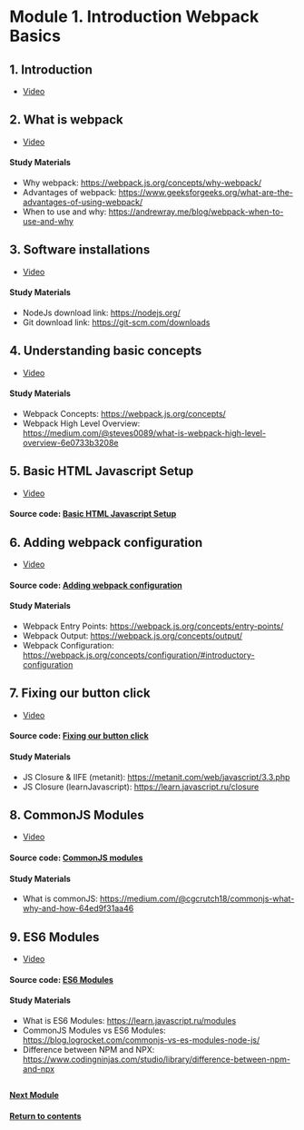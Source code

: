 # Module 1. Introduction Webpack Basics
## 1. Introduction
- [Video](https://www.youtube.com/watch?v=0vNI5cVF3go&ab_channel=kamaz.v8)

## 2. What is webpack
- [Video](https://www.youtube.com/watch?v=4pSsmv7KdaQ&ab_channel=kamaz.v8)

#### Study Materials
- Why webpack: https://webpack.js.org/concepts/why-webpack/
- Advantages of webpack: https://www.geeksforgeeks.org/what-are-the-advantages-of-using-webpack/
- When to use and why: https://andrewray.me/blog/webpack-when-to-use-and-why

## 3. Software installations
- [Video](https://www.youtube.com/watch?v=5mo113eTqhs&ab_channel=kamaz.v8)

#### Study Materials
- NodeJs download link: https://nodejs.org/
- Git download link: https://git-scm.com/downloads

## 4. Understanding basic concepts
- [Video](https://www.youtube.com/watch?v=VIRC0Th1r6c&ab_channel=kamaz.v8)

#### Study Materials
- Webpack Concepts: https://webpack.js.org/concepts/
- Webpack High Level Overview: https://medium.com/@steves0089/what-is-webpack-high-level-overview-6e0733b3208e

## 5. Basic HTML Javascript Setup
- [Video](https://youtu.be/zGW7uZ26ZB4)

#### Source code: [Basic HTML Javascript Setup](https://github.com/yaskutsWeb/webpack-course/tree/master/source/module%201/1.%20Basic%20HTML%20Javascript%20Setup%20%5Blesson%205%5D)

## 6. Adding webpack configuration
- [Video](https://youtu.be/W7PiiiiM6cc)

#### Source code: [Adding webpack configuration](https://github.com/yaskutsWeb/webpack-course/tree/master/source/module%201/2.%20Adding%20webpack%20configuration%20%5Blesson%206%5D)

#### Study Materials
- Webpack Entry Points: https://webpack.js.org/concepts/entry-points/
- Webpack Output: https://webpack.js.org/concepts/output/
- Webpack Configuration: https://webpack.js.org/concepts/configuration/#introductory-configuration

## 7. Fixing our button click
- [Video](https://youtu.be/XzMdjlO6zeU)

#### Source code: [Fixing our button click](https://github.com/yaskutsWeb/webpack-course/tree/master/source/module%201/3.%20Fixing%20our%20button%20click%20%5Blesson%207%5D)

#### Study Materials
- JS Closure & IIFE (metanit): https://metanit.com/web/javascript/3.3.php
- JS Closure (learnJavascript): https://learn.javascript.ru/closure

## 8. CommonJS Modules
- [Video](https://youtu.be/gwzjyGhVMAo)

#### Source code: [CommonJS modules](https://github.com/yaskutsWeb/webpack-course/tree/master/source/module%201/4.%20CommonJS%20modules%20%5Blesson%208%5D)

#### Study Materials
- What is commonJS: https://medium.com/@cgcrutch18/commonjs-what-why-and-how-64ed9f31aa46

## 9.  ES6 Modules
- [Video](https://youtu.be/FCYVs9aS-Bg)

#### Source code: [ES6 Modules](https://github.com/yaskutsWeb/webpack-course/tree/master/source/module%201/5.%20ES6%20Modules%20%5Blesson%209%5D)

#### Study Materials
- What is ES6 Modules: https://learn.javascript.ru/modules
- CommonJS Modules vs ES6 Modules: https://blog.logrocket.com/commonjs-vs-es-modules-node-js/
- Difference between NPM and NPX: https://www.codingninjas.com/studio/library/difference-between-npm-and-npx


##
#### [Next Module](https://github.com/yaskutsWeb/webpack-course/blob/master/source/module%202/Module%202.md)
#### [Return to contents](https://github.com/yaskutsWeb/webpack-course)
##

